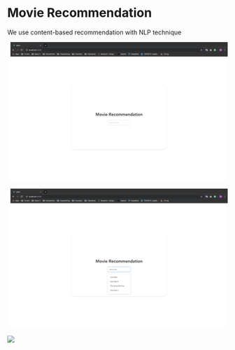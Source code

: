 # Movie Recommendation

We use content-based recommendation with NLP technique

![](./images/1.png)

![](./images/2.png)

![](./images/3.png)

